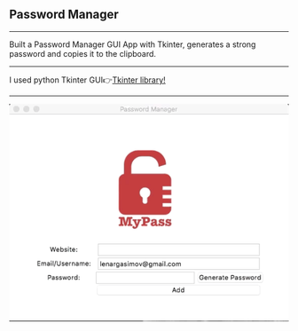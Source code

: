 <h2>Password Manager</h2>
<hr>
<p>Built a Password Manager GUI App with Tkinter, generates a strong password and copies it to the clipboard.</p>
<hr>
<span>I used python Tkinter GUI👉<span><a href='https://docs.python.org/3/library/tkinter.html'>Tkinter library!</a> 
<hr>
<img src='password_manager.gif' alt="Password Manager"/>
